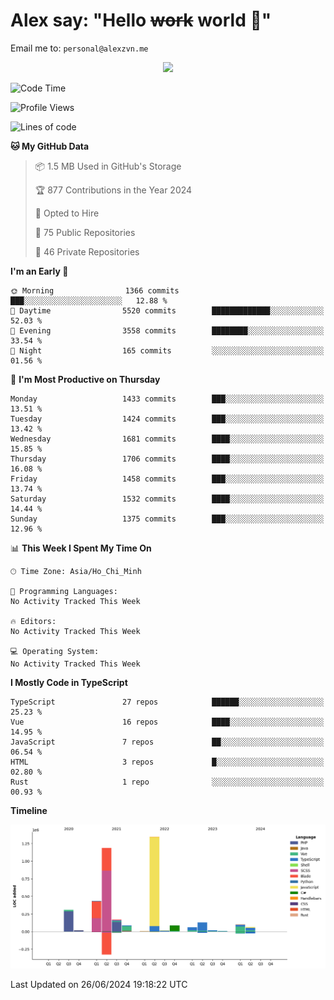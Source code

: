 # Alex say: "Hello ~~work~~ world 🐾"
Email me to: `personal@alexzvn.me`


<p align=center>
  <a href="https://skillicons.dev">
    <img src="https://skillicons.dev/icons?i=ts,js,php,nodejs,bun,vue,nuxt,react,svelte,tauri,laravel,rust,mongodb,docker,electron,redis,rabbitmq,tailwind,git,cloudflare,elysia,mysql,nginx,rollupjs,sentry,ubuntu,yarn,html,css,vite" />
  </a>
</p>

<!--START_SECTION:waka-->
![Code Time](http://img.shields.io/badge/Code%20Time-1%2C066%20hrs%2055%20mins-blue)

![Profile Views](http://img.shields.io/badge/Profile%20Views-10-blue)

![Lines of code](https://img.shields.io/badge/From%20Hello%20World%20I%27ve%20Written-4.0%20million%20lines%20of%20code-blue)

**🐱 My GitHub Data** 

> 📦 1.5 MB Used in GitHub's Storage 
 > 
> 🏆 877 Contributions in the Year 2024
 > 
> 💼 Opted to Hire
 > 
> 📜 75 Public Repositories 
 > 
> 🔑 46 Private Repositories 
 > 
**I'm an Early 🐤** 

```text
🌞 Morning                1366 commits        ███░░░░░░░░░░░░░░░░░░░░░░   12.88 % 
🌆 Daytime                5520 commits        █████████████░░░░░░░░░░░░   52.03 % 
🌃 Evening                3558 commits        ████████░░░░░░░░░░░░░░░░░   33.54 % 
🌙 Night                  165 commits         ░░░░░░░░░░░░░░░░░░░░░░░░░   01.56 % 
```
📅 **I'm Most Productive on Thursday** 

```text
Monday                   1433 commits        ███░░░░░░░░░░░░░░░░░░░░░░   13.51 % 
Tuesday                  1424 commits        ███░░░░░░░░░░░░░░░░░░░░░░   13.42 % 
Wednesday                1681 commits        ████░░░░░░░░░░░░░░░░░░░░░   15.85 % 
Thursday                 1706 commits        ████░░░░░░░░░░░░░░░░░░░░░   16.08 % 
Friday                   1458 commits        ███░░░░░░░░░░░░░░░░░░░░░░   13.74 % 
Saturday                 1532 commits        ████░░░░░░░░░░░░░░░░░░░░░   14.44 % 
Sunday                   1375 commits        ███░░░░░░░░░░░░░░░░░░░░░░   12.96 % 
```


📊 **This Week I Spent My Time On** 

```text
🕑︎ Time Zone: Asia/Ho_Chi_Minh

💬 Programming Languages: 
No Activity Tracked This Week

🔥 Editors: 
No Activity Tracked This Week

💻 Operating System: 
No Activity Tracked This Week
```

**I Mostly Code in TypeScript** 

```text
TypeScript               27 repos            ██████░░░░░░░░░░░░░░░░░░░   25.23 % 
Vue                      16 repos            ████░░░░░░░░░░░░░░░░░░░░░   14.95 % 
JavaScript               7 repos             ██░░░░░░░░░░░░░░░░░░░░░░░   06.54 % 
HTML                     3 repos             █░░░░░░░░░░░░░░░░░░░░░░░░   02.80 % 
Rust                     1 repo              ░░░░░░░░░░░░░░░░░░░░░░░░░   00.93 % 
```



**Timeline**

![Lines of Code chart](https://raw.githubusercontent.com/alexzvn/alexzvn/main/assets/bar_graph.png)


 Last Updated on 26/06/2024 19:18:22 UTC
<!--END_SECTION:waka-->
